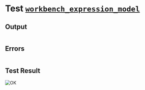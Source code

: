 # Test [`workbench_expression_model`](../doc/tests/statement_usage.md#L550)

## Output

```,plain
```

## Errors

```,plain
```

## Test Result

![OK](../doc/tests/.test/workbench_expression_model.png)
